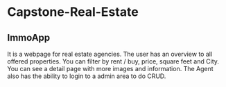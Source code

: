 # Capstone-Real-Estate

## ImmoApp

It is a webpage for real estate agencies. The user has an overview to all offered properties. You can filter by rent / buy, price, square feet and City. You can see a detail page with more images and information. The Agent also has the ability to login to a admin area to do CRUD.
